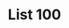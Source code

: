---
title: List 100
type: landing
sections:
  - block: markdown
    id: list100
    content:
      title: "100 things I want to do before I die"
      subtitle: ""
      body: |
        - [ ] a task list item  
        - [ ] list syntax required  
        - [ ] incomplete  
        - [x] completed  
    design:
      columns: '1'
---